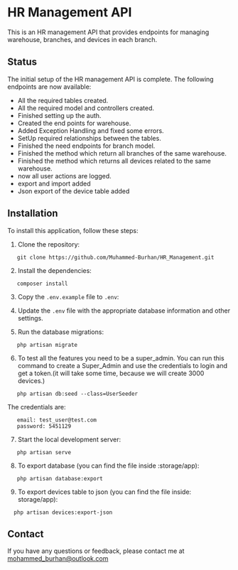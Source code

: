 # HR Management API

This is an HR management API that provides endpoints for managing warehouse, branches, and devices in each branch.

## Status

The initial setup of the HR management API is complete. The following endpoints are now available:

-   All the required tables created.
-   All the required model and controllers created.
-   Finished setting up the auth.
-   Created the end points for warehouse.
-   Added Exception Handling and fixed some errors.
-   SetUp required relationships between the tables.
-   Finished the need endpoints for branch model.
-   Finished the method which return all branches of the same warehouse.
-   Finished the method which returns all devices related to the same warehouse.
-   now all user actions are logged.
-   export and import added
-   Json export of the device table added

## Installation

To install this application, follow these steps:

1. Clone the repository:

```
   git clone https://github.com/Muhammed-Burhan/HR_Management.git
```

2. Install the dependencies:

```
   composer install
```

3. Copy the `.env.example` file to `.env`:

4. Update the `.env` file with the appropriate database information and other settings.

5. Run the database migrations:

```
   php artisan migrate
```

6. To test all the features you need to be a super_admin. You can run this command to create a Super_Admin and use the
   credentials to login and get a token.(it will take some time, because we will create 3000 devices.)

```
   php artisan db:seed --class=UserSeeder
```
The credentials are:
```
   email: test_user@test.com
   password: 5451129
```

7. Start the local development server:

```
   php artisan serve
```

8. To export database (you can find the file inside :storage/app):

```
   php artisan database:export
```

9. To export devices table to json (you can find the file inside: storage/app):

```
  php artisan devices:export-json
```

## Contact

If you have any questions or feedback, please contact me at mohammed_burhan@outlook.com
